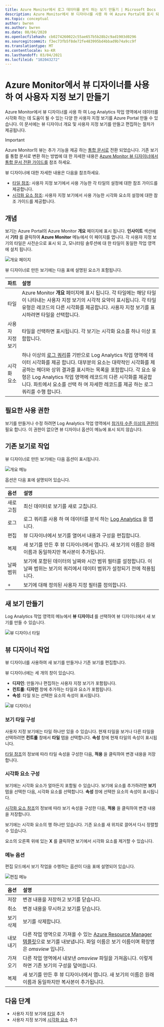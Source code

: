```yaml
---
title: Azure Monitor에서 로그 데이터를 분석 하는 보기 만들기 | Microsoft Docs
description: Azure Monitor에서 뷰 디자이너를 사용 하 여 Azure Portal에 표시 되는 사용자 지정 보기를 만들고 Log Analytics 작업 영역의 데이터에 대 한 다양 한 시각화를 포함할 수 있습니다. 이 문서에는 뷰 디자이너 개요 및 사용자 지정 보기를 만들고 편집하는 절차가 포함되어 있습니다.
ms.topic: conceptual
author: bwren
ms.author: bwren
ms.date: 08/04/2020
ms.openlocfilehash: cb0274260022c55ae657b5b28b2c9ad1903d0296
ms.sourcegitcommit: f3ec73fb5f8de72fe483995bd4bbad9b74a9cc9f
ms.translationtype: MT
ms.contentlocale: ko-KR
ms.lasthandoff: 03/04/2021
ms.locfileid: "102043272"
---
```

# <a name="create-custom-views-by-using-view-designer-in-azure-monitor"></a>Azure Monitor에서 뷰 디자이너를 사용 하 여 사용자 지정 보기 만들기
Azure Monitor에서 뷰 디자이너를 사용 하 여 Log Analytics 작업 영역에서 데이터를 시각화 하는 데 도움이 될 수 있는 다양 한 사용자 지정 보기를 Azure Portal 만들 수 있습니다. 이 문서에는 뷰 디자이너 개요 및 사용자 지정 보기를 만들고 편집하는 절차가 제공됩니다.

> [!IMPORTANT]
> Azure Monitor의 뷰는 추가 기능을 제공 하는 [통합 문서로](workbooks-overview.md) 전환 되었습니다. 기존 보기를 통합 문서로 변환 하는 방법에 대 한 자세한 내용은 [Azure Monitor 뷰 디자이너에서 통합 문서 전환 가이드를](view-designer-conversion-overview.md) 참조 하세요.
 


뷰 디자이너에 대한 자세한 내용은 다음을 참조하세요.

* [타일 참조](view-designer-tiles.md): 사용자 지정 보기에서 사용 가능한 각 타일의 설정에 대한 참조 가이드를 제공합니다.
* [시각화 요소 참조](view-designer-parts.md): 사용자 지정 보기에서 사용 가능한 시각화 요소의 설정에 대한 참조 가이드를 제공합니다.


## <a name="concepts"></a>개념
보기는 Azure Portal의 Azure Monitor **개요** 페이지에 표시 됩니다. **인사이트** 섹션에서 **기타** 를 클릭하여 **Azure Monitor** 메뉴에서 이 페이지를 엽니다. 각 사용자 지정 보기의 타일은 사전순으로 표시 되 고, 모니터링 솔루션에 대 한 타일이 동일한 작업 영역에 설치 됩니다.

![개요 페이지](media/view-designer/overview-page.png)

뷰 디자이너로 만든 보기에는 다음 표에 설명된 요소가 포함됩니다.

| 파트 | 설명 |
|:--- |:--- |
| 타일 | Azure Monitor **개요** 페이지에 표시 됩니다. 각 타일에는 해당 타일이 나타내는 사용자 지정 보기의 시각적 요약이 표시됩니다. 각 타일 유형은 레코드의 다른 시각화를 제공합니다. 사용자 지정 보기를 표시하려면 타일을 선택합니다. |
| 사용자 지정 보기 | 타일을 선택하면 표시됩니다. 각 보기는 시각화 요소를 하나 이상 포함합니다. |
| 시각화 요소 | 하나 이상의 [로그 쿼리](../logs/log-query-overview.md)를 기반으로 Log Analytics 작업 영역에 데이터 시각화를 제공 합니다. 대부분의 요소는 대략적인 시각화를 제공하는 헤더와 상위 결과를 표시하는 목록을 포함합니다. 각 요소 유형은 Log Analytics 작업 영역에 레코드의 다른 시각화를 제공합니다. 파트에서 요소를 선택 하 여 자세한 레코드를 제공 하는 로그 쿼리를 수행 합니다. |

## <a name="required-permissions"></a>필요한 사용 권한
보기를 만들거나 수정 하려면 Log Analytics 작업 영역에서 [참가자 수준 이상의 권한이](../logs/manage-access.md#manage-access-using-azure-permissions) 필요 합니다. 이 권한이 없으면 뷰 디자이너 옵션이 메뉴에 표시 되지 않습니다.


## <a name="work-with-an-existing-view"></a>기존 보기로 작업
뷰 디자이너로 만든 보기에는 다음 옵션이 표시됩니다.

![개요 메뉴](media/view-designer/overview-menu.png)

옵션은 다음 표에 설명되어 있습니다.

| 옵션 | 설명 |
|:--|:--|
| 새로 고침   | 최신 데이터로 보기를 새로 고칩니다. | 
| 로그      | 로그 쿼리를 사용 하 여 데이터를 분석 하는 [Log Analytics](../logs/log-query-overview.md) 을 엽니다. |
| 편집       | 뷰 디자이너에서 보기를 열어서 내용과 구성을 편집합니다.  |
| 복제      | 새 보기를 만든 후 뷰 디자이너에서 엽니다. 새 보기의 이름은 원래 이름과 동일하지만 복사본이 추가됩니다. |
| 날짜 범위 | 보기에 포함된 데이터의 날짜와 시간 범위 필터를 설정합니다. 이 날짜 범위는 보기의 쿼리에서 데이터 범위가 설정되기 전에 적용됩니다.  |
| +          | 보기에 대해 정의된 사용자 지정 필터를 정의합니다. |


## <a name="create-a-new-view"></a>새 보기 만들기
Log Analytics 작업 영역의 메뉴에서 **뷰 디자이너** 를 선택하여 뷰 디자이너에서 새 보기를 만들 수 있습니다.

![뷰 디자이너 타일](media/view-designer/view-designer-tile.png)


## <a name="work-with-view-designer"></a>뷰 디자이너 작업
뷰 디자이너를 사용하여 새 보기를 만들거나 기존 보기를 편집합니다. 

뷰 디자이너에는 세 개의 창이 있습니다. 
* **디자인**: 만들거나 편집하는 사용자 지정 보기가 포함됩니다. 
* **컨트롤**: **디자인** 창에 추가하는 타일과 요소가 포함됩니다. 
* **속성**: 타일 또는 선택한 요소의 속성이 표시됩니다.

![뷰 디자이너](media/view-designer/view-designer-screenshot.png)

### <a name="configure-the-view-tile"></a>보기 타일 구성
사용자 지정 보기에는 타일 하나만 있을 수 있습니다. 현재 타일을 보거나 다른 타일을 선택하려면 **컨트롤** 창에서 **타일** 탭을 선택합니다. **속성** 창에 현재 타일의 속성이 표시됩니다. 

[타일 참조](view-designer-tiles.md)의 정보에 따라 타일 속성을 구성한 다음, **적용** 을 클릭하여 변경 내용을 저장합니다.

### <a name="configure-the-visualization-parts"></a>시각화 요소 구성
보기에는 시각화 요소가 얼마든지 포함될 수 있습니다. 보기에 요소를 추가하려면 **보기** 탭을 선택한 다음, 시각화 요소를 선택합니다. **속성** 창에 선택한 요소의 속성이 표시됩니다. 

[시각화 요소 참조](view-designer-parts.md)의 정보에 따라 보기 속성을 구성한 다음, **적용** 을 클릭하여 변경 내용을 저장합니다.

보기에는 시각화 요소의 행 하나만 있습니다. 기존 요소를 새 위치로 끌어서 다시 정렬할 수 있습니다.

요소의 오른쪽 위에 있는 **X** 를 클릭하면 보기에서 시각화 요소를 제거할 수 있습니다.


### <a name="menu-options"></a>메뉴 옵션
편집 모드에서 보기 작업을 수행하는 옵션이 다음 표에 설명되어 있습니다.

![편집 메뉴](media/view-designer/edit-menu.png)

| 옵션 | 설명 |
|:--|:--|
| 저장        | 변경 내용을 저장하고 보기를 닫습니다. |
| 취소      | 변경 내용을 무시하고 보기를 닫습니다. |
| 보기 삭제 | 보기를 삭제합니다. |
| 내보내기      | 다른 작업 영역으로 가져올 수 있는 [Azure Resource Manager 템플릿](../../azure-resource-manager/templates/template-syntax.md)으로 보기를 내보냅니다. 파일 이름은 보기 이름이며 확장명은 *omsview* 입니다. |
| 가져오기      | 다른 작업 영역에서 내보낸 *omsview* 파일을 가져옵니다. 이렇게 하면 기존 보기의 구성을 덮어씁니다. |
| 복제       | 새 보기를 만든 후 뷰 디자이너에서 엽니다. 새 보기의 이름은 원래 이름과 동일하지만 복사본이 추가됩니다. |

## <a name="next-steps"></a>다음 단계
* 사용자 지정 보기에 [타일](view-designer-tiles.md) 추가
* 사용자 지정 보기에 [시각화 요소](view-designer-parts.md) 추가